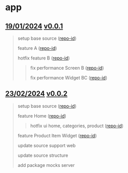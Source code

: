 # app

## [19/01/2024](#19012024-v001) [v0.0.1](./images/Clean-Architecture-Flutter-Diagram.webp)

> setup base source ([repo-id](./images/Clean-Architecture-Flutter-Diagram.webp))
>
> feature A ([repo-id](./images/Clean-Architecture-Flutter-Diagram.webp))
>
> hotfix feature B ([repo-id](./images/Clean-Architecture-Flutter-Diagram.webp))
>> fix performance Screen B ([repo-id](./images/Clean-Architecture-Flutter-Diagram.webp))
>>
>> fix performance Widget BC ([repo-id](./images/Clean-Architecture-Flutter-Diagram.webp))
>>
## [23/02/2024](#23022024-v002) [v0.0.2](./images/Clean-Architecture-Flutter-Diagram.webp)

> setup base source ([repo-id](./images/Clean-Architecture-Flutter-Diagram.webp))
>
> feature Home ([repo-id](./images/Clean-Architecture-Flutter-Diagram.webp))
>
>> hotfix ui home, categories, product ([repo-id](./images/Clean-Architecture-Flutter-Diagram.webp))
>
> feature Product Item Widget  ([repo-id](./images/Clean-Architecture-Flutter-Diagram.webp))
>
> update source support web
>
> update source structure
>
> add package mocks server
